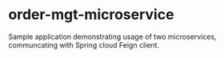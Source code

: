 # order-mgt-microservice

Sample application demonstrating usage of two microservices, communcating with Spring cloud Feign client.
